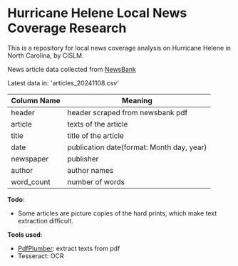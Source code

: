 # Hurricane Helene Local News Coverage Research

This is a repository for local news coverage analysis on Hurricane Helene in North Carolina, by CISLM.

News article data collected from <a href='https://www.newsbank.com/'>NewsBank</a>

Latest data in: 'articles_20241108.csv'

| Column Name | Meaning |
| -------- | ------- |
| header | header scraped from newsbank pdf |
| article | texts of the article |
| title | title of the article |
| date | publication date(format: Month day, year)|
| newspaper | publisher |
| author | author names |
| word_count | number of words |


**Todo**:

- Some articles are picture copies of the hard prints, which make text extraction difficult.

**Tools used**:
- <a href = 'https://github.com/jsvine/pdfplumber'>PdfPlumber</a>: extract texts from pdf
- Tesseract: OCR
